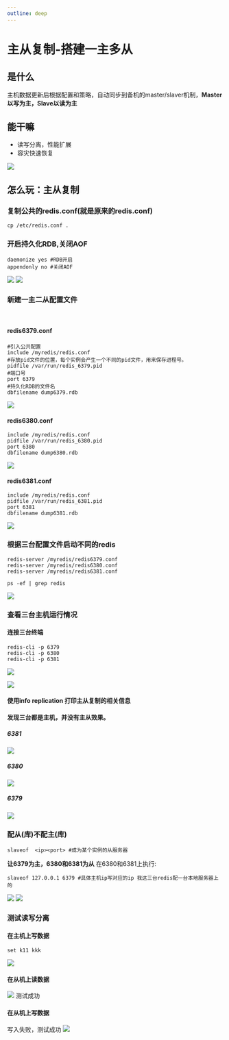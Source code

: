 ```yaml
---
outline: deep
---
```


# 主从复制-搭建一主多从

## 是什么
主机数据更新后根据配置和策略，自动同步到备机的master/slaver机制，**Master以写为主，Slave以读为主**

## 能干嘛
-   读写分离，性能扩展
-   容灾快速恢复

![](https://raw.gitmirror.com/KwFruit/basic-picture-service/note-v1.0.0/img/202308280934080.png)
## 怎么玩：主从复制
### 复制公共的redis.conf(就是原来的redis.conf)
```shell
cp /etc/redis.conf .
```
### 开启持久化RDB,关闭AOF
```shell
daemonize yes #RDB开启
appendonly no #关闭AOF
```
![](https://raw.gitmirror.com/KwFruit/basic-picture-service/note-v1.0.0/img/202308280953573.png)
![](https://raw.gitmirror.com/KwFruit/basic-picture-service/note-v1.0.0/img/202308280954572.png)
### 新建一主二从配置文件
<br/>

#### redis6379.conf
```shell
#引入公共配置
include /myredis/redis.conf    
#存放pid文件的位置，每个实例会产生一个不同的pid文件，用来保存进程号。
pidfile /var/run/redis_6379.pid 
#端口号
port 6379                      
#持久化RDB的文件名
dbfilename dump6379.rdb      
```
![](https://raw.gitmirror.com/KwFruit/basic-picture-service/note-v1.0.0/img/202308280954764.png)
#### redis6380.conf
```shell
include /myredis/redis.conf     
pidfile /var/run/redis_6380.pid  
port 6380                     
dbfilename dump6380.rdb               
```
![](https://raw.gitmirror.com/KwFruit/basic-picture-service/note-v1.0.0/img/202308280955204.png)
#### redis6381.conf
```shell
include /myredis/redis.conf     
pidfile /var/run/redis_6381.pid  
port 6381                      
dbfilename dump6381.rdb         
```
![](https://raw.gitmirror.com/KwFruit/basic-picture-service/note-v1.0.0/img/202308280955742.png)
###  根据三台配置文件启动不同的redis
```shell
redis-server /myredis/redis6379.conf
redis-server /myredis/redis6380.conf
redis-server /myredis/redis6381.conf
```
```shell
ps -ef | grep redis   
```
![](https://raw.gitmirror.com/KwFruit/basic-picture-service/note-v1.0.0/img/202308280955164.png)
### 查看三台主机运行情况
#### 连接三台终端
```shell
redis-cli -p 6379
redis-cli -p 6380
redis-cli -p 6381
```
![](https://raw.gitmirror.com/KwFruit/basic-picture-service/note-v1.0.0/img/202308280956908.png)

![](https://raw.gitmirror.com/KwFruit/basic-picture-service/note-v1.0.0/img/202308280957526.png)

#### 使用info replication 打印主从复制的相关信息
**发现三台都是主机，并没有主从效果。**
##### 6381
![](https://raw.gitmirror.com/KwFruit/basic-picture-service/note-v1.0.0/img/202308280957742.png)
##### 6380
![](https://raw.gitmirror.com/KwFruit/basic-picture-service/note-v1.0.0/img/202308280957725.png)
##### 6379
![](https://raw.gitmirror.com/KwFruit/basic-picture-service/note-v1.0.0/img/202308280958569.png)
### 配从(库)不配主(库)
```shell
slaveof  <ip><port> #成为某个实例的从服务器
```
**让6379为主，6380和6381为从**
在6380和6381上执行: 

```shell
slaveof 127.0.0.1 6379 #具体主机ip写对应的ip 我这三台redis配一台本地服务器上的
```
![](https://raw.gitmirror.com/KwFruit/basic-picture-service/note-v1.0.0/img/202308280958438.png)
![](https://raw.gitmirror.com/KwFruit/basic-picture-service/note-v1.0.0/img/202308280958054.png)

### 测试读写分离
#### 在主机上写数据
```shell
set k11 kkk
```
![](https://raw.gitmirror.com/KwFruit/basic-picture-service/note-v1.0.0/img/202308280959068.png)
#### 在从机上读数据
![](https://raw.gitmirror.com/KwFruit/basic-picture-service/note-v1.0.0/img/202308280959950.png)
测试成功

#### 在从机上写数据
写入失败，测试成功
![](https://raw.gitmirror.com/KwFruit/basic-picture-service/note-v1.0.0/img/202308281000136.png)
